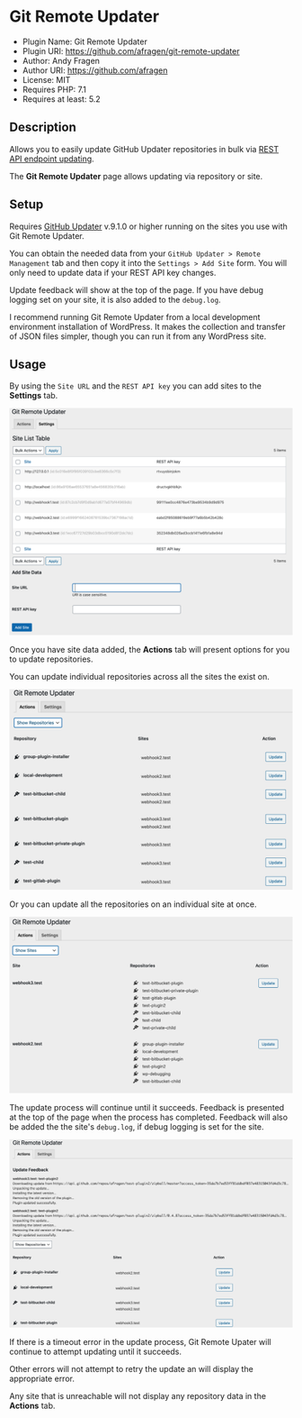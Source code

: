 # Git Remote Updater

 * Plugin Name:       Git Remote Updater
 * Plugin URI:        https://github.com/afragen/git-remote-updater
 * Author:            Andy Fragen
 * Author URI:        https://github.com/afragen
 * License:           MIT
 * Requires PHP:      7.1
 * Requires at least: 5.2

## Description

Allows you to easily update GitHub Updater repositories in bulk via [REST API endpoint updating](https://github.com/afragen/github-updater/wiki/Remote-Management---RESTful-Endpoints).

The **Git Remote Updater** page allows updating via repository or site.

## Setup

Requires [GitHub Updater](https://github.com/afragen/github-updater) v.9.1.0 or higher running on the sites you use with Git Remote Updater.

You can obtain the needed data from your `GitHub Updater > Remote Management` tab and then copy it into the `Settings > Add Site` form. You will only need to update data if your REST API key changes.

Update feedback will show at the top of the page. If you have debug logging set on your site, it is also added to the `debug.log`.

I recommend running Git Remote Updater from a local development environment installation of WordPress. It makes the collection and transfer of JSON files simpler, though you can run it from any WordPress site.

## Usage

By using the `Site URL` and the `REST API key` you can add sites to the **Settings** tab.

![Settings](./assets/screenshot-3.png)

Once you have site data added, the **Actions** tab will present options for you to update repositories.

You can update individual repositories across all the sites the exist on.

![Update individual repos](./assets/screenshot-1.png)

Or you can update all the repositories on an individual site at once.

![Update whole site](./assets/screenshot-2.png)

The update process will continue until it succeeds. Feedback is presented at the top of the page when the process has completed. Feedback will also be added the the site's `debug.log`, if debug logging is set for the site.

![Update Feedback](./assets/screenshot-4.png)

If there is a timeout error in the update process, Git Remote Upater will continue to attempt updating until it succeeds.

Other errors will not attempt to retry the update an will display the appropriate error.

Any site that is unreachable will not display any repository data in the **Actions** tab.
